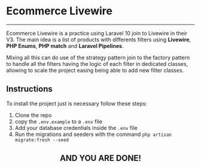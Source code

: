 # Ecommerce Livewire
----

Ecommerce Livewire is a practice using Laravel 10 join to Livewire in their V3. The main idea is a list of products with differents filters using **Livewire**, **PHP Enums**, **PHP match** and **Laravel Pipelines**.

Mixing all this can do use of the strategy pattern join to the factory pattern to handle all the filters having the logic of each filter in dedicated classes, allowing to scale the project easing being able to add new filter classes.

## Instructions

To install the project just is necessary follow these steps:

1. Clone the repo
2. copy the `.env.example` to a `.env` file
3. Add your database credentials inside the `.env` file
4. Run the migrations and seeders with the command `php artisan migrate:fresh --seed`

<h2 style="text-align: center; text-transform: uppercase;">And you are done!</h2>
